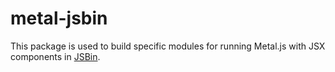 # metal-jsbin

This package is used to build specific modules for running Metal.js with JSX components in [JSBin](https://jsbin.com).
